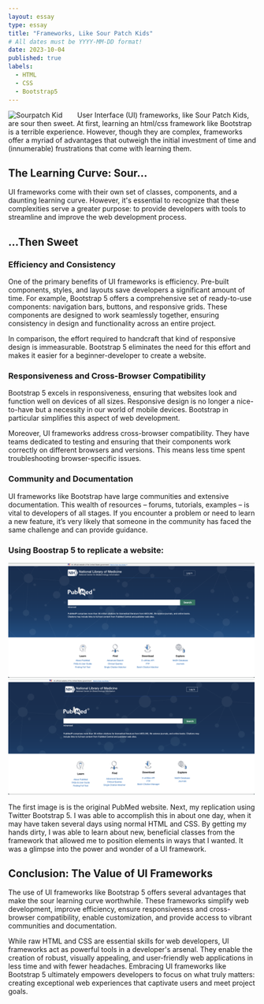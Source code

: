 ```yaml
---
layout: essay
type: essay
title: "Frameworks, Like Sour Patch Kids"
# All dates must be YYYY-MM-DD format!
date: 2023-10-04
published: true
labels:
  - HTML
  - CSS
  - Bootstrap5
---
```


<img src="https://itsugar.com/media/catalog/product/s/p/spk_pillow_redkid_front.png" width="130" alt="Sourpatch Kid" style="float: left; margin-right: 10px;">
User Interface (UI) frameworks, like Sour Patch Kids, are sour then sweet. At first, learning an html/css framework like Bootstrap is a terrible experience. However, though they are complex, frameworks offer a myriad of advantages that outweigh the initial investment of time and (innumerable) frustrations that come with learning them.

## The Learning Curve: Sour…

UI frameworks come with their own set of classes, components, and a daunting learning curve. However, it's essential to recognize that these complexities serve a greater purpose: to provide developers with tools to streamline and improve the web development process.

## …Then Sweet

### Efficiency and Consistency

One of the primary benefits of UI frameworks is efficiency. Pre-built components, styles, and layouts save developers a significant amount of time. For example, Bootstrap 5 offers a comprehensive set of ready-to-use components: navigation bars, buttons, and responsive grids. These components are designed to work seamlessly together, ensuring consistency in design and functionality across an entire project.

In comparison, the effort required to handcraft that kind of responsive design is immeasurable. Bootstrap 5 eliminates the need for this effort and makes it easier for a beginner-developer to create a website.

### Responsiveness and Cross-Browser Compatibility

Bootstrap 5 excels in responsiveness, ensuring that websites look and function well on devices of all sizes. Responsive design is no longer a nice-to-have but a necessity in our world of mobile devices. Bootstrap in particular simplifies this aspect of web development.

Moreover, UI frameworks address cross-browser compatibility. They have teams dedicated to testing and ensuring that their components work correctly on different browsers and versions. This means less time spent troubleshooting browser-specific issues.

### Community and Documentation

UI frameworks like Bootstrap have large communities and extensive documentation. This wealth of resources – forums, tutorials, examples – is vital to developers of all stages. If you encounter a problem or need to learn a new feature, it’s very likely that someone in the community has faced the same challenge and can provide guidance.

### Using Boostrap 5 to replicate a website:

<img src="../img/essays/frameworks/original.png" width="500">
<img src="../img/essays/frameworks/remake.png" width="500">

The first image is is the original PubMed website. Next, my replication using Twitter Bootstrap 5. I was able to accomplish this in about one day, when it may have taken several days using normal HTML and CSS. By getting my hands dirty, I was able to learn about new, beneficial classes from the framework that allowed me to position elements in ways that I wanted. It was a glimpse into the power and wonder of a UI framework.

## Conclusion: The Value of UI Frameworks

The use of UI frameworks like Bootstrap 5 offers several advantages that make the sour learning curve worthwhile. These frameworks simplify web development, improve efficiency, ensure responsiveness and cross-browser compatibility, enable customization, and provide access to vibrant communities and documentation.

While raw HTML and CSS are essential skills for web developers, UI frameworks act as powerful tools in a developer's arsenal. They enable the creation of robust, visually appealing, and user-friendly web applications in less time and with fewer headaches. Embracing UI frameworks like Bootstrap 5 ultimately empowers developers to focus on what truly matters: creating exceptional web experiences that captivate users and meet project goals.
